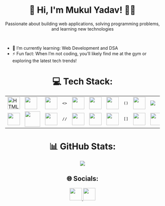 <h1 align="center" font>👋 Hi, I'm Mukul Yadav! 🧑‍💻</h1>

 <p align="center">
Passionate about building web applications, solving programming problems, and learning new technologies
  </p>
  <br>
  <ul >
 <li>🌱 I’m currently learning: Web Development and DSA</li>
 <li>⚡ Fun fact: When I’m not coding, you’ll likely find me at the gym or exploring the latest tech trends! </li>
 </ul>


<h1 align="center"> 💻 Tech Stack: </h1>

<table border="0" align="center">
 <tr>
<td> <img src="https://cdn.jsdelivr.net/gh/devicons/devicon@latest/icons/html5/html5-plain.svg" height=40px title="HTML5"/> </td>
<td> <img src="https://cdn.jsdelivr.net/gh/devicons/devicon@latest/icons/css3/css3-plain.svg" height=40px/> </td>
<td> <img src="https://cdn.jsdelivr.net/gh/devicons/devicon@latest/icons/javascript/javascript-plain.svg" height=40px/> </td>
<td><pre><></pre></td>
<td> <img src="https://cdn.jsdelivr.net/gh/devicons/devicon@latest/icons/java/java-original.svg" height=40px/> </td>
<td> <img src="https://cdn.jsdelivr.net/gh/devicons/devicon@latest/icons/python/python-original.svg" height=40px/> </td>
<td> <img src="https://cdn.jsdelivr.net/gh/devicons/devicon@latest/icons/c/c-plain.svg" height=40px/> </td>
 <td><pre>()</pre> </td>
<td> <img src="https://cdn.jsdelivr.net/gh/devicons/devicon@latest/icons/postman/postman-original.svg" height=40px/></td>
<td> <img src="https://cdn.jsdelivr.net/gh/devicons/devicon@latest/icons/spring/spring-original.svg" /> </td>
</tr>
<tr>
 <td>  <img src="https://cdn.jsdelivr.net/gh/devicons/devicon@latest/icons/git/git-original.svg" height=40px/> </td>     
 <td> <img src="https://img.icons8.com/?size=100&id=3tC9EQumUAuq&format=png&color=000000" height=50px> </td>
 <td> <img src="https://cdn.jsdelivr.net/gh/devicons/devicon@latest/icons/bash/bash-original.svg" height=40px/> </td>
<td><pre>//</pre></td>
  <td> <img src="https://cdn.jsdelivr.net/gh/devicons/devicon@latest/icons/vscode/vscode-original.svg" height=40px/></td>
  <td> <img src="https://cdn.jsdelivr.net/gh/devicons/devicon@latest/icons/intellij/intellij-original.svg" height=40px/></td>
  <td> <img src="https://cdn.jsdelivr.net/gh/devicons/devicon@latest/icons/notion/notion-original.svg" height=40px/></td>
<td> <pre>[]</pre> </td>
 <td> <img src="https://cdn.jsdelivr.net/gh/devicons/devicon@latest/icons/mongodb/mongodb-plain-wordmark.svg" height=40px/></td>
 <td> <img src="https://cdn.jsdelivr.net/gh/devicons/devicon@latest/icons/mysql/mysql-original-wordmark.svg" height=40px/></td>
</tr>
</table>

<div align="center">
 
# 📊 GitHub Stats:
 
![](https://github-readme-streak-stats.herokuapp.com/?user=rao-mukul&theme=github_dark&hide_border=false)<br/>

</div>

<div align="center">
<h2> 🌐 Socials: </h2>
<p> 
 <a href="https://linkedin.com/in/rao-mukul" target="_blank">
 <img src="https://cdn.jsdelivr.net/gh/devicons/devicon@latest/icons/linkedin/linkedin-original.svg" height=40px/>

 </a>
<a href="https://x.com/_rao_mukul" target="_blank">
 <img src="https://upload.wikimedia.org/wikipedia/commons/thumb/5/5a/X_icon_2.svg/900px-X_icon_2.svg.png?20231002152819" height=40px>
</a>     

</p>
</div>
